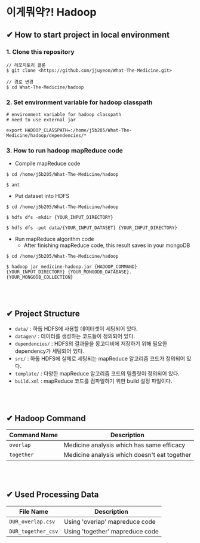 # 이게뭐약?! Hadoop

## ✔ How to start project in local environment
### 1. Clone this repository
```
// 레포지토리 클론
$ git clone <https://github.com/jjuyeon/What-The-Medicine.git>

// 경로 변경
$ cd What-The-Medicine/hadoop
```

### 2. Set environment variable for hadoop classpath
```
# environment variable for hadoop classpath
# need to use external jar

export HADOOP_CLASSPATH=:/home/j5b205/What-The-Medicine/hadoop/dependencies/*
```

### 3. How to run hadoop mapReduce code
- Compile mapReduce code
```
$ cd /home/j5b205/What-The-Medicine/hadoop

$ ant
```

- Put dataset into HDFS
```
$ cd /home/j5b205/What-The-Medicine/hadoop

$ hdfs dfs -mkdir {YOUR_INPUT_DIRECTORY}

$ hdfs dfs -put data/{YOUR_INPUT_DATASET} {YOUR_INPUT_DIRECTORY}
```

- Run mapReduce algorithm code 
    - After finishing mapReduce code, this result saves in your mongoDB
```
$ cd /home/j5b205/What-The-Medicine/hadoop

$ hadoop jar medicine-hadoop.jar {HADOOP_COMMAND} {YOUR_INPUT_DIRECTORY} {YOUR_MONGODB_DATABASE}.{YOUR_MONGODB_COLLECTION}
```

<br><br>

## ✔ Project Structure
- `data/` : 하둡 HDFS에 사용할 데이터셋이 세팅되어 있다.
- `datagen/` : 데이터를 생성하는 코드들이 정의되어 있다.
- `dependencies/` : HDFS의 결과물을 몽고디비에 저장하기 위해 필요한 dependency가 세팅되어 있다.
- `src/` : 하둡 HDFS에 실제로 세팅되는 mapReduce 알고리즘 코드가 정의되어 있다.
- `template/` : 다양한 mapReduce 알고리즘 코드의 템플릿이 정의되어 있다.
- `build.xml` : mapReduce 코드를 컴파일하기 위한 build 설정 파일이다.

<br><br>

## ✔ Hadoop Command
| Command Name        | Description                                  |
| ------------------- | -------------------------------------------- |
| `overlap`           | Medicine analysis which has same efficacy    |
| `together`          | Medicine analysis which doesn't eat together |

<br><br>

## ✔ Used Processing Data
| File Name           | Description                          |
| ------------------- | ------------------------------------ |
| `DUR_overlap.csv`   | Using 'overlap' mapreduce code       |
| `DUR_together_csv`  | Using 'together' mapreduce code      |